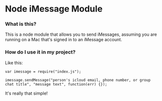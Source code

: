 # Node iMessage Module

### What is this?
This is a node module that allows you to send iMessages, assuming you are running on a Mac that's signed in to an iMessage account.

### How do I use it in my project?

Like this:
```
var imessage = require("index.js");

imessage.sendMessage("person's icloud email, phone number, or group chat title", "message text", function(err) {});

```

It's really that simple!